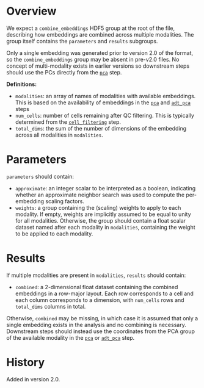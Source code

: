 # Overview

We expect a `combine_embeddings` HDF5 group at the root of the file, describing how embeddings are combined across multiple modalities.
The group itself contains the `parameters` and `results` subgroups.

Only a single embedding was generated prior to version 2.0 of the format, so the `combine_embeddings` group may be absent in pre-v2.0 files.
No concept of multi-modality exists in earlier versions so downstream steps should use the PCs directly from the [`pca`](../pca/v1_0.md) step.

**Definitions:**

- `modalities`: an array of names of modalities with available embeddings.
  This is based on the availability of embeddings in the [`pca`](../pca/v2_0.md) and [`adt_pca`](../adt_pca/v2_0.md) steps
- `num_cells`: number of cells remaining after QC filtering.
  This is typically determined from the [`cell_filtering`](../cell_filtering/v2_0.md) step.
- `total_dims`: the sum of the number of dimensions of the embedding across all modalities in `modalities`.

# Parameters

`parameters` should contain:

- `approximate`: an integer scalar to be interpreted as a boolean,
  indicating whether an approximate neighbor search was used to compute the per-embedding scaling factors.
- `weights`: a group containing the (scaling) weights to apply to each modality.
  If empty, weights are implicitly assumed to be equal to unity for all modalities.
  Otherwise, the group should contain a float scalar dataset named after each modality in `modalities`, containing the weight to be applied to each modality.

# Results

If multiple modalities are present in `modalities`, `results` should contain:

- `combined`: a 2-dimensional float dataset containing the combined embeddings in a row-major layout.
  Each row corresponds to a cell and each column corresponds to a dimension, with `num_cells` rows and `total_dims` columns in total.

Otherwise, `combined` may be missing, in which case it is assumed that only a single embedding exists in the analysis and no combining is necessary.
Downstream steps should instead use the coordinates from the PCA group of the available modality in the [`pca`](../pca/v2_0.md) or [`adt_pca`](../adt_pca/v2_0.md) step.

# History

Added in version 2.0.
